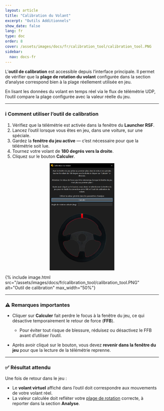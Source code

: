 ```yaml
---
layout: article
title: "Calibration du Volant"
excerpt: "Outils Additionnels"
show_date: false
lang: fr
type: doc
order: 8
cover: /assets/images/docs/fr/calibration_tool/calibration_tool.PNG
sidebar:
  nav: docs-fr
---
```


L’**outil de calibration** est accessible depuis l’interface principale. Il permet de vérifier que la **plage de rotation du volant** configurée dans la section d’analyse correspond bien à la plage réellement utilisée en jeu.

En lisant les données du volant en temps réel via le flux de télémétrie UDP, l’outil compare la plage configurée avec la valeur réelle du jeu.

---

### ℹ️ Comment utiliser l’outil de calibration

1. Vérifiez que la télémétrie est activée dans la fenêtre du **Launcher RSF**.  
2. Lancez l’outil lorsque vous êtes en jeu, dans une voiture, sur une spéciale.  
3. Gardez la **fenêtre du jeu active** — c’est nécessaire pour que la télémétrie soit lue.  
4. Tournez votre volant de **180 degrés vers la droite**.  
5. Cliquez sur le bouton **Calculer**.

<div class="cell cell--12 cell--md-6">
  <figure>
    <a data-gallery href="/assets/images/docs/fr/calibration_tool/calibration_tool.PNG">
      <img src="/assets/images/docs/fr/calibration_tool/calibration_tool.PNG" style="display: block; margin: 0 auto; max-width: 50%;" alt="Outil de calibration" />
    </a>
  </figure>
</div>

{% include image.html
   src="/assets/images/docs/fr/calibration_tool/calibration_tool.PNG"
   alt="Outil de calibration"
   max_width="50%"}

---

### ⚠️ Remarques importantes

- Cliquer sur **Calculer** fait perdre le focus à la fenêtre du jeu, ce qui désactive temporairement le retour de force (**FFB**).

  - Pour éviter tout risque de blessure, réduisez ou désactivez le FFB avant d’utiliser l’outil.

- Après avoir cliqué sur le bouton, vous devez **revenir dans la fenêtre du jeu** pour que la lecture de la télémétrie reprenne.

---

### ✅ Résultat attendu

Une fois de retour dans le jeu :

- Le **volant virtuel** affiché dans l’outil doit correspondre aux mouvements de votre volant réel.  
- La valeur calculée doit refléter votre [plage de rotation](/fr/docs/steering_range/) correcte, à reporter dans la section **Analyse**.

